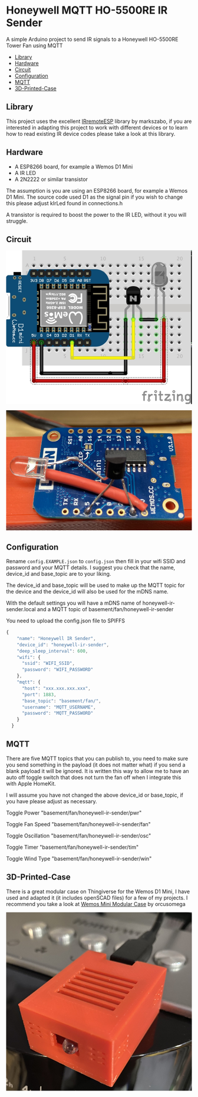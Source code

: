 # Honeywell MQTT HO-5500RE IR Sender

A simple Arduino project to send IR signals to a Honeywell HO-5500RE Tower Fan using MQTT
  
   * [Library](#library)
   * [Hardware](#hardware)
   * [Circuit](#circuit)
   * [Configuration](#configuration)
   * [MQTT](#mqtt)
   * [3D-Printed-Case](#3D-Printed-Case)

## Library 

This project uses the excellent [IRremoteESP](https://github.com/markszabo/IRremoteESP8266) library by markszabo, if you are interested in adapting this project to work with different devices or to learn how to read existing IR device codes please take a look at this library. 

## Hardware

* A ESP8266 board, for example a Wemos D1 Mini
* A IR LED
* A 2N2222 or similar transistor

The assumption is you are using an ESP8266 board, for example a Wemos D1 Mini.  The source code used D1 as the signal pin if you wish to change this please adjust kIrLed found in connections.h

A transistor is required to boost the power to the IR LED, without it you will struggle. 

## Circuit

![](fritzing/ir-sender-sketch_bb.jpg)

![](circuit.jpg)

## Configuration 

Rename `config.EXAMPLE.json` to `config.json` then fill in your wifi SSID and password and your MQTT details. I suggest you check that the name, device_id and base_topic are to your liking.

The device_id and base_topic will be used to make up the MQTT topic for the device and the device_id will also be used for the mDNS name. 

With the default settings you will have a mDNS name of honeywell-ir-sender.local and a MQTT topic of basement/fan/honeywell-ir-sender 

You need to upload the config.json file to SPIFFS 

```javascript
{
    "name": "Honeywell IR Sender",
    "device_id": "honeywell-ir-sender",
    "deep_sleep_interval": 600,
    "wifi": {
      "ssid": "WIFI_SSID",
      "password": "WIFI_PASSWORD"
    },
    "mqtt": {
      "host": "xxx.xxx.xxx.xxx",
      "port": 1883,
      "base_topic": "basement/fan/",
      "username": "MQTT_USERNAME",
      "password": "MQTT_PASSWORD"
    }
  }
```
## MQTT

There are five MQTT topics that you can publish to, you need to make sure you send something in the payload (it does not matter what) if you send a blank payload it will be ignored. It is written this way to allow me to have an auto off toggle switch that does not turn the fan off when I integrate this with Apple HomeKit. 

I will assume you have not changed the above device_id or base_topic, if you have please adjust as necessary.

Toggle Power
    "basement/fan/honeywell-ir-sender/pwr"

Toggle Fan Speed
    "basement/fan/honeywell-ir-sender/fan"

Toggle Oscillation
    "basement/fan/honeywell-ir-sender/osc" 

Toggle Timer
    "basement/fan/honeywell-ir-sender/tim"    

Toggle Wind Type
    "basement/fan/honeywell-ir-sender/win"   

## 3D-Printed-Case

There is a great modular case on Thingiverse for the Wemos D1 Mini, I have used and adapted it (it includes openSCAD files) for a few of my projects.  I recommend you take a look at [Wemos Mini Modular Case](https://www.thingiverse.com/thing:2225204) by orcusomega 

![](case.jpg)
